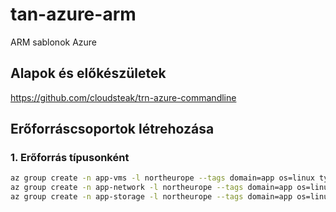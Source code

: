 # tan-azure-arm
ARM sablonok Azure

## Alapok és előkészületek

https://github.com/cloudsteak/trn-azure-commandline



## Erőforráscsoportok létrehozása

### 1. Erőforrás típusonként

```bash
az group create -n app-vms -l northeurope --tags domain=app os=linux type=vm;
az group create -n app-network -l northeurope --tags domain=app os=linux type=network;
az group create -n app-storage -l northeurope --tags domain=app os=linux type=storage;
```

